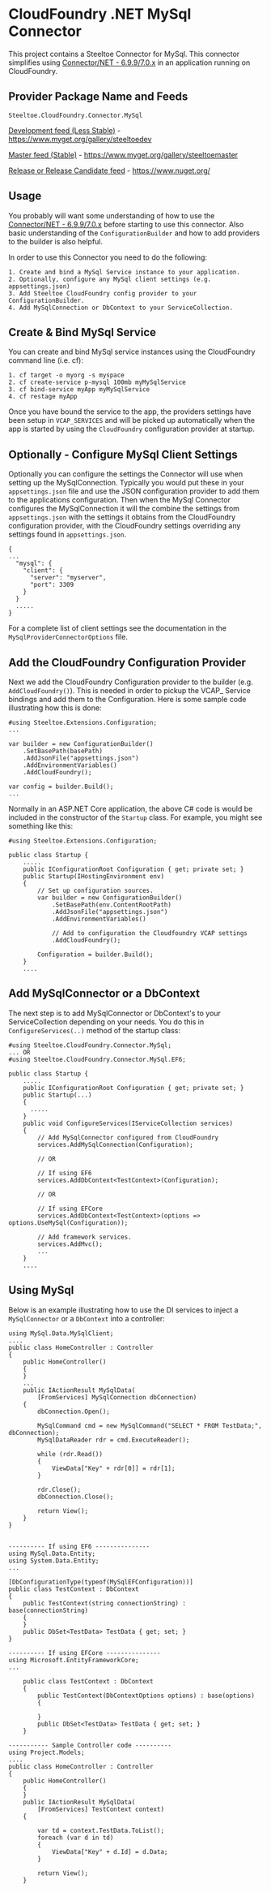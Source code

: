 ﻿# CloudFoundry .NET MySql Connector

This project contains a Steeltoe Connector for MySql.  This connector simplifies using [Connector/NET - 6.9.9/7.0.x](https://dev.mysql.com/downloads/connector/net/) in an application running on CloudFoundry.

## Provider Package Name and Feeds

`Steeltoe.CloudFoundry.Connector.MySql`

[Development feed (Less Stable)](https://www.myget.org/gallery/steeltoedev) - https://www.myget.org/gallery/steeltoedev

[Master feed (Stable)](https://www.myget.org/gallery/steeltoemaster) - https://www.myget.org/gallery/steeltoemaster

[Release or Release Candidate feed](https://www.nuget.org/) - https://www.nuget.org/

## Usage
You probably will want some understanding of how to use the [Connector/NET - 6.9.9/7.0.x](https://dev.mysql.com/downloads/connector/net/) before starting to use this connector. Also basic understanding of the `ConfigurationBuilder` and how to add providers to the builder is also helpful.

In order to use this Connector you need to do the following:
```
1. Create and bind a MySql Service instance to your application.
2. Optionally, configure any MySql client settings (e.g. appsettings.json)
3. Add Steeltoe CloudFoundry config provider to your ConfigurationBuilder.
4. Add MySqlConnection or DbContext to your ServiceCollection.
```
## Create & Bind MySql Service
You can create and bind MySql service instances using the CloudFoundry command line (i.e. cf):
```
1. cf target -o myorg -s myspace
2. cf create-service p-mysql 100mb myMySqlService
3. cf bind-service myApp myMySqlService
4. cf restage myApp
```
Once you have bound the service to the app, the providers settings have been setup in `VCAP_SERVICES` and will be picked up automatically when the app is started by using the `CloudFoundry` configuration provider at startup.

## Optionally - Configure MySql Client Settings
Optionally you can configure the settings the Connector will use when setting up the MySqlConnection. Typically you would put these in your `appsettings.json` file and use the JSON configuration provider to add them to the applications configuration. Then when the MySql Connector configures the MySqlConnection it will the combine the settings from `appsettings.json` with the settings it obtains from the CloudFoundry configuration provider, with the CloudFoundry settings overriding any settings found in `appsettings.json`.

```
{
...
  "mysql": {
    "client": {
      "server": "myserver",
      "port": 3309
    }
  }
  .....
}
```

 
For a complete list of client settings see the documentation in the `MySqlProviderConnectorOptions` file.

## Add the CloudFoundry Configuration Provider
Next we add the CloudFoundry Configuration provider to the builder (e.g. `AddCloudFoundry()`). This is needed in order to pickup the VCAP_ Service bindings and add them to the Configuration. Here is some sample code illustrating how this is done:
```
#using Steeltoe.Extensions.Configuration;
...

var builder = new ConfigurationBuilder()
    .SetBasePath(basePath)
    .AddJsonFile("appsettings.json")
    .AddEnvironmentVariables()                   
    .AddCloudFoundry();
          
var config = builder.Build();
...

```
Normally in an ASP.NET Core application, the above C# code is would be included in the constructor of the `Startup` class. For example, you might see something like this:
```
#using Steeltoe.Extensions.Configuration;

public class Startup {
    .....
    public IConfigurationRoot Configuration { get; private set; }
    public Startup(IHostingEnvironment env)
    {
        // Set up configuration sources.
        var builder = new ConfigurationBuilder()
            .SetBasePath(env.ContentRootPath)
            .AddJsonFile("appsettings.json")
            .AddEnvironmentVariables()

            // Add to configuration the Cloudfoundry VCAP settings
            .AddCloudFoundry();

        Configuration = builder.Build();
    }
    ....
```

## Add MySqlConnector or a DbContext
The next step is to add MySqlConnector or DbContext's to your ServiceCollection depending on your needs.  You do this in `ConfigureServices(..)` method of the startup class:
```
#using Steeltoe.CloudFoundry.Connector.MySql;
... OR
#using Steeltoe.CloudFoundry.Connector.MySql.EF6;

public class Startup {
    .....
    public IConfigurationRoot Configuration { get; private set; }
    public Startup(...)
    {
      .....
    }
    public void ConfigureServices(IServiceCollection services)
    {
        // Add MySqlConnector configured from CloudFoundry
        services.AddMySqlConnection(Configuration);

        // OR 

        // If using EF6
        services.AddDbContext<TestContext>(Configuration);

        // OR

        // If using EFCore
        services.AddDbContext<TestContext>(options => options.UseMySql(Configuration));

        // Add framework services.
        services.AddMvc();
        ...
    }
    ....
```
## Using MySql
Below is an example illustrating how to use the DI services to inject a `MySqlConnector` or a `DbContext` into a controller:


```
using MySql.Data.MySqlClient;
....
public class HomeController : Controller
{
    public HomeController()
    {
    }
    ...
    public IActionResult MySqlData(
        [FromServices] MySqlConnection dbConnection)
    {
        dbConnection.Open();

        MySqlCommand cmd = new MySqlCommand("SELECT * FROM TestData;", dbConnection);
        MySqlDataReader rdr = cmd.ExecuteReader();

        while (rdr.Read())
        {
            ViewData["Key" + rdr[0]] = rdr[1];
        }

        rdr.Close();
        dbConnection.Close();

        return View();
    }
}

 
---------- If using EF6 ---------------
using MySql.Data.Entity;
using System.Data.Entity;
...

[DbConfigurationType(typeof(MySqlEFConfiguration))]
public class TestContext : DbContext
{
    public TestContext(string connectionString) : base(connectionString)
    {
    }
    public DbSet<TestData> TestData { get; set; }
}
 
---------- If using EFCore ---------------
using Microsoft.EntityFrameworkCore;
...

    public class TestContext : DbContext
    {
        public TestContext(DbContextOptions options) : base(options)
        {

        }
        public DbSet<TestData> TestData { get; set; }
    }

----------- Sample Controller code ----------
using Project.Models;
....
public class HomeController : Controller
{
    public HomeController()
    {
    }
    public IActionResult MySqlData(
        [FromServices] TestContext context)
    {

        var td = context.TestData.ToList();
        foreach (var d in td)
        {
            ViewData["Key" + d.Id] = d.Data;
        }

        return View();
    }

``` 

